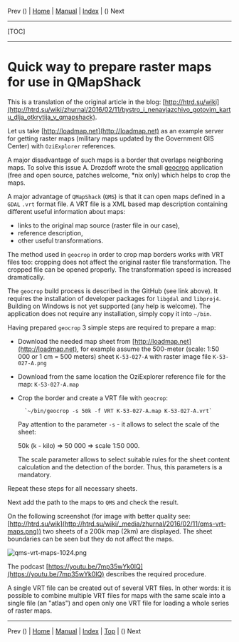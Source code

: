 Prev () | [Home](Home) | [Manual](DocMain) | [Index](AxAdvIndex) | () Next
- - -
[TOC]
- - -

# Quick way to prepare raster maps for use in QMapShack

This is a translation of the original article in the blog:
[http://htrd.su/wiki](http://htrd.su/wiki/zhurnal/2016/02/11/bystro_i_nenavjazchivo_gotovim_kartu_dlja_otkrytija_v_qmapshack).

Let us take [http://loadmap.net](http://loadmap.net) as an example server for getting raster maps
(military maps updated by the Government GIS Center) with `OziExplorer` references.

A major disadvantage of such maps is a border that overlaps neighboring maps.
To solve this issue A. Drozdoff wrote the small [geocrop](https://github.com/h4tr3d/geocrop) application
(free and open source, patches welcome, *nix only) which helps to crop the maps.

A major advantage of `QMapShack` (`QMS`) is that it can open maps defined in a `GDAL` `.vrt` format file.
A VRT file is a XML based map description containing different useful information about maps:

* links to the original map source (raster file in our case),
* reference description,
* other useful transformations.

The method used in `geocrop` in order to crop map borders works with VRT files too:
cropping does not affect the original raster file transformation. The cropped file can be opened properly.
The transformation speed is increased dramatically.

The `geocrop` build process is described in the GitHub (see link above).
It requires the installation of developer packages for `libgdal` and `libproj4`.
Building on Windows is not yet supported (any help is welcome).
The application does not require any installation, simply copy it into `~/bin`.

Having prepared `geocrop` 3 simple steps are required to prepare a map:

* Download the needed map sheet from [http://loadmap.net](http://loadmap.net),
   for example assume the 500-meter (scale: 1:50 000 or 1 cm = 500 meters) sheet `K-53-027-A` with
   raster image file `K-53-027-A.png`
* Download from the same location the OziExplorer reference file for the map: `K-53-027-A.map`
* Crop the border and create a VRT file with `geocrop`:

        `~/bin/geocrop -s 50k -f VRT K-53-027-A.map K-53-027-A.vrt`

  Pay attention to the parameter `-s` - it allows to select the scale of the sheet:

  50k (k - kilo) => 50 000 => scale 1:50 000.

  The scale parameter allows to select suitable rules for the sheet content calculation and the detection of the border.
  Thus, this parameters is a mandatory.

Repeat these steps for all necessary sheets.

Next add the path to the maps to `QMS` and check the result.

On the following screenshot (for image with better quality see:
[http://htrd.su/wik](http://htrd.su/wiki/_media/zhurnal/2016/02/11/qms-vrt-maps.png))
two sheets of a 200k map (2km) are displayed. The sheet boundaries can be seen but they do not affect the maps.

![qms-vrt-maps-1024.png](https://bitbucket.org/repo/L5qerE/images/1237331501-qms-vrt-maps-1024.png)

The podcast [https://youtu.be/7mp35wYk0IQ](https://youtu.be/7mp35wYk0IQ) describes the required procedure.

A single VRT file can be created out of several VRT files.
In other words: it is possible to combine multiple VRT files for maps with the same scale into a single file (an "atlas")
and open only one VRT file for loading a whole series of raster maps.

- - -
Prev () | [Home](Home) | [Manual](DocMain) | [Index](AxAdvIndex) | [Top](#) | () Next
